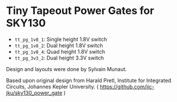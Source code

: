 Tiny Tapeout Power Gates for SKY130
===================================

* `tt_pg_1v8_1`: Single height 1.8V switch
* `tt_pg_1v8_2`: Dual height 1.8V switch
* `tt_pg_1v8_4`: Quad height 1.8V switch
* `tt_pg_3v3_2`: Dual height 3.3V switch

Design and layouts were done by Sylvain Munaut.

Based upon original design from Harald Pretl,
Institute for Integrated Circuits, Johannes Kepler University.
( https://github.com/iic-jku/sky130_power_gate )
